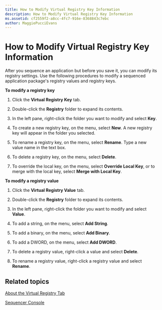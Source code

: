 ```yaml
---
title: How to Modify Virtual Registry Key Information
description: How to Modify Virtual Registry Key Information
ms.assetid: cf2559f2-a8cc-4fc7-916e-8368843c7ebc
author: MaggiePucciEvans
---
```


# How to Modify Virtual Registry Key Information


After you sequence an application but before you save it, you can modify its registry settings. Use the following procedures to modify a sequenced application package's registry values and registry keys.

**To modify a registry key**

1.  Click the **Virtual Registry Key** tab.

2.  Double-click the **Registry** folder to expand its contents.

3.  In the left pane, right-click the folder you want to modify and select **Key**.

4.  To create a new registry key, on the menu, select **New**. A new registry key will appear in the folder you selected.

5.  To rename a registry key, on the menu, select **Rename**. Type a new value name in the text box.

6.  To delete a registry key, on the menu, select **Delete**.

7.  To override the local key, on the menu, select **Override Local Key**, or to merge with the local key, select **Merge with Local Key**.

**To modify a registry value**

1.  Click the **Virtual Registry Value** tab.

2.  Double-click the **Registry** folder to expand its contents.

3.  In the left pane, right-click the folder you want to modify and select **Value**.

4.  To add a string, on the menu, select **Add String**.

5.  To add a binary, on the menu, select **Add Binary**.

6.  To add a DWORD, on the menu, select **Add DWORD**.

7.  To delete a registry value, right-click a value and select **Delete**.

8.  To rename a registry value, right-click a registry value and select **Rename**.

## Related topics


[About the Virtual Registry Tab](about-the-virtual-registry-tab.md)

[Sequencer Console](sequencer-console.md)

 

 





